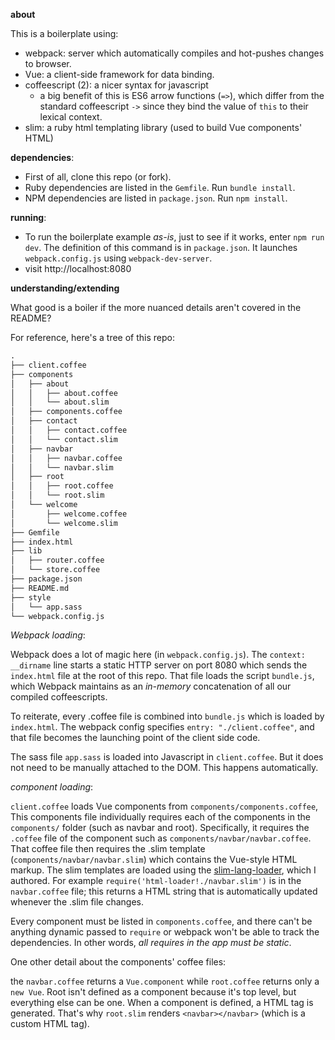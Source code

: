 **about**

This is a boilerplate using:

- webpack: server which automatically compiles and hot-pushes changes to browser.
- Vue: a client-side framework for data binding.
- coffeescript (2): a nicer syntax for javascript
  - a big benefit of this is ES6 arrow functions (`=>`), which differ from the standard
    coffeescript `->` since they bind the value of `this` to their lexical context.
- slim: a ruby html templating library (used to build Vue components' HTML)


**dependencies**:

- First of all, clone this repo (or fork).
- Ruby dependencies are listed in the `Gemfile`. Run `bundle install`.
- NPM dependencies are listed in `package.json`. Run `npm install`.

**running**:

- To run the boilerplate example _as-is_, just to see if it works, enter `npm run dev`. The definition of this command is in `package.json`. It launches `webpack.config.js` using `webpack-dev-server`. 
- visit http://localhost:8080

**understanding/extending**

What good is a boiler if the more nuanced details aren't covered in the README?

For reference, here's a tree of this repo:

```txt
.
├── client.coffee
├── components
│   ├── about
│   │   ├── about.coffee
│   │   └── about.slim
│   ├── components.coffee
│   ├── contact
│   │   ├── contact.coffee
│   │   └── contact.slim
│   ├── navbar
│   │   ├── navbar.coffee
│   │   └── navbar.slim
│   ├── root
│   │   ├── root.coffee
│   │   └── root.slim
│   └── welcome
│       ├── welcome.coffee
│       └── welcome.slim
├── Gemfile
├── index.html
├── lib
│   ├── router.coffee
│   └── store.coffee
├── package.json
├── README.md
├── style
│   └── app.sass
└── webpack.config.js

```

_Webpack loading_:

Webpack does a lot of magic here (in `webpack.config.js`). The `context: __dirname` line starts a static HTTP server on port 8080 which sends the `index.html` file at the root of this repo. That file loads the script `bundle.js`, which Webpack maintains as an _in-memory_ concatenation of all our compiled coffeescripts.

To reiterate, every .coffee file is combined into `bundle.js` which is loaded by `index.html`. The webpack config specifies `entry: "./client.coffee"`, and that file becomes the launching point of the client side code.

The sass file `app.sass` is loaded into Javascript in `client.coffee`.
But it does not need to be manually attached to the DOM. This happens
automatically.

_component loading_:

`client.coffee` loads Vue components from `components/components.coffee`, This components file individually requires each of the components in the `components/` folder (such as navbar and root). Specifically, it requires the `.coffee` file of the component such as `components/navbar/navbar.coffee`. That coffee file then requires the .slim template (`components/navbar/navbar.slim`) which contains the Vue-style HTML markup. The slim templates are loaded using the [slim-lang-loader](http://github.com/maxpleaner/slim-lang-loader), which I authored. For example `require('html-loader!./navbar.slim')` is in the `navbar.coffee` file; this returns a HTML string that is automatically updated whenever the .slim file changes.

Every component must be listed in `components.coffee`, and there can't be anything dynamic passed to `require` or webpack won't be able to track the dependencies. In other words, _all requires in the app must be static_. 

One other detail about the components' coffee files:

the `navbar.coffee` returns a `Vue.component` while `root.coffee` returns only a `new Vue`. Root isn't defined as a component because it's top level, but everything else can be one. When a component is defined, a HTML tag is generated. That's why `root.slim` renders `<navbar></navbar>` (which is a custom HTML tag).

